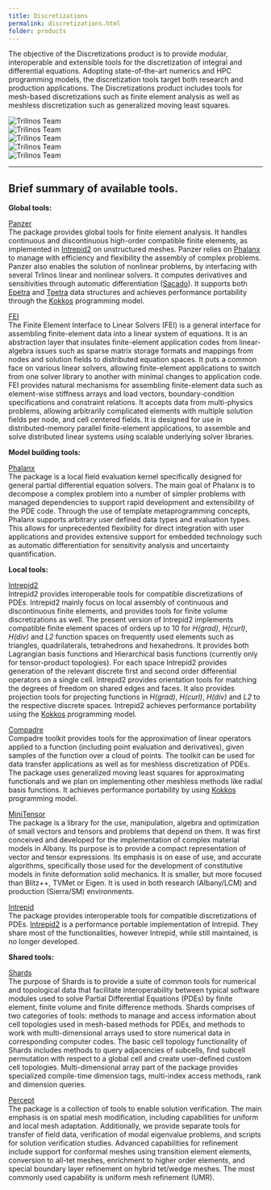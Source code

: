 ```yaml
---
title: Discretizations
permalink: discretizations.html
folder: products
---
```


The objective of the Discretizations product is to provide modular, interoperable and extensible tools for the discretization of integral and differential equations. Adopting state-of-the-art numerics and HPC programming models, the discretization tools target both research and production applications. The Discretizations product includes tools for mesh-based discretizations such as finite element analysis as well as meshless discretization such as generalized moving least squares. 

<div class="row">
    <div class="col-sm-2">
     <img border="0" alt="Trilinos Team" src="images/tet1.png">
    </div>
    <div class="col-sm-2">
        <img border="0" alt="Trilinos Team" src="images/tet2.png">
    </div>
    <div class="col-sm-2">
        <img border="0" alt="Trilinos Team" src="images/tet3.png">
    </div>
    <div class="col-sm-2">
        <img border="0" alt="Trilinos Team" src="images/tet4.png">
    </div>
        <div class="col-sm-4">
        <img border="0" alt="Trilinos Team" src="images/slab-mesh-particles.png">
    </div>
</div>

* * *

## Brief summary of available tools.

**Global tools:**

[Panzer](panzer.html)  
The package provides global tools for finite element analysis. It handles continuous and discontinuous high-order compatible finite elements, as implemented in [Intrepid2](intrepid2.html) on unstructured meshes. Panzer relies on [Phalanx](phalanx.html) to manage with efficiency and flexibility the assembly of complex problems. Panzer also enables the solution of nonlinear problems, by interfacing with several Trlinos linear and nonlinear solvers. It computes derivatives and sensitivities through automatic differentiation ([Sacado](sacado.html)). It supports both [Epetra](epetra.html) and [Tpetra](tpetra.html) data structures and achieves performance portability through the [Kokkos](kokkos.html) programming model.

[FEI](fei.html)  
The Finite Element Interface to Linear Solvers (FEI) is a general interface for assembling finite-element data into a linear system of equations. It is an abstraction layer that insulates finite-element application codes from linear-algebra issues such as sparse matrix storage formats and mappings from nodes and solution fields to distributed equation spaces. It puts a common face on various linear solvers, allowing finite-element applications to switch from one solver library to another with minimal changes to application code. FEI provides natural mechanisms for assembling finite-element data such as element-wise stiffness arrays and load vectors, boundary-condition specifications and constraint relations. It accepts data from multi-physics problems, allowing arbitrarily complicated elements with multiple solution fields per node, and cell centered fields. It is designed for use in distributed-memory parallel finite-element applications, to assemble and solve distributed linear systems using scalable underlying solver libraries.

**Model building tools:** 

[Phalanx](phalanx.html)  
The package is a local field evaluation kernel specifically designed for general partial differential equation solvers. The main goal of Phalanx is to decompose a complex problem into a number of simpler problems with managed dependencies to support rapid development and extensibility of the PDE code. Through the use of template metaprogramming concepts, Phalanx supports arbitrary user defined data types and evaluation types. This allows for unprecedented flexibility for direct integration with user applications and provides extensive support for embedded technology such as automatic differentiation for sensitivity analysis and uncertainty quantification.

**Local tools:** 

[Intrepid2](intrepid2.html)  
Intrepid2 provides interoperable tools for compatible discretizations of PDEs. Intrepid2 mainly focus on local assembly of continuous and discontinuous finite elements, and provides tools for finite volume discretizations as well. The present version of Intrepid2 implements compatible finite element spaces of orders up to 10 for *H(grad)*, *H(curl)*, *H(div)* and *L2* function spaces on frequently used elements such as triangles, quadrilaterals, tetrahedrons and hexahedrons. It provides both Lagrangian basis functions and Hierarchical basis functions (currently only for tensor-product topologies). For each space Intrepid2 provides generation of the relevant discrete first and second order differential operators on a single cell. Intrepid2 provides orientation tools for matching the degrees of freedom on shared edges and faces. It also provides projection tools for projecting functions in *H(grad)*, *H(curl)*, *H(div)* and *L2* to the respective discrete spaces. Intrepid2 achieves performance portability using the [Kokkos](kokkos.html) programming model.

[Compadre](compadre.html)  
Compadre toolkit provides tools for the approximation of linear operators applied to a function (including point evaluation and derivatives), given samples of the function over a cloud of points. The toolkit can be used for data transfer applications as well as for meshless discretization of PDEs. The package uses generalized moving least squares for approximating functionals and we plan on implementing other meshless methods like radial basis functions. It achieves performance portability by using [Kokkos](kokkos.html) programming model.

[MiniTensor](minitensor.html)  
The package is a library for the use, manipulation, algebra and optimization of small vectors and tensors and problems that depend on them. It was first conceived and developed for the implementation of complex material models in Albany. Its purpose is to provide a compact representation of vector and tensor expressions. Its emphasis is on ease of use, and accurate algorithms, specifically those used for the development of constitutive models in finite deformation solid mechanics. It is smaller, but more focused than Blitz++, TVMet or Eigen. It is used in both research (Albany/LCM) and production (Sierra/SM) environments.

[Intrepid](intrepid.html)  
The package provides interoperable tools for compatible discretizations of PDEs. [Intrepid2](intrepid2.html) is a performance portable implementation of Intrepid. They share most of the functionalities, however Intrepid, while still maintained, is no longer developed.

**Shared tools:** 

[Shards](shards.html)  
The purpose of Shards is to provide a suite of common tools for numerical and topological data that facilitate interoperability between typical software modules used to solve Partial Differential Equations (PDEs) by finite element, finite volume and finite difference methods. Shards comprises of two categories of tools: methods to manage and access information about cell topologies used in mesh-based methods for PDEs, and methods to work with multi-dimensional arrays used to store numerical data in corresponding computer codes. The basic cell topology functionality of Shards includes methods to query adjacencies of subcells, find subcell permutation with respect to a global cell and create user-defined custom cell topologies. Multi-dimensional array part of the package provides specialized compile-time dimension tags, multi-index access methods, rank and dimension queries.

[Percept](percept.html)  
The package is a collection of tools to enable solution verification. The main emphasis is on spatial mesh modification, including capabilities for uniform and local mesh adaptation. Additionally, we provide separate tools for transfer of field data, verification of modal eigenvalue problems, and scripts for solution verification studies. Advanced capabilities for refinement include support for conformal meshes using transition element elements, conversion to all-tet meshes, enrichment to higher order elements, and special boundary layer refinement on hybrid tet/wedge meshes. The most commonly used capability is uniform mesh refinement (UMR).
